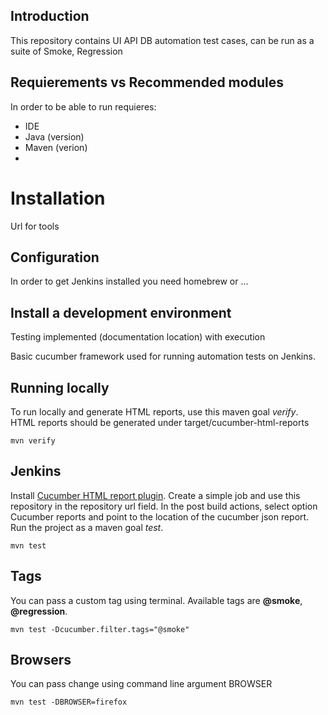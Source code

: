 ## Introduction 
This repository contains UI API DB automation test cases, can be run as a suite of Smoke, Regression
## Requierements vs Recommended modules
In order to be able to run requieres:
- IDE 
- Java (version)
- Maven (verion)
- 
# Installation
Url for tools 

## Configuration
In order to get Jenkins installed you need homebrew or ...

## Install a development environment
Testing implemented (documentation location) with execution






Basic cucumber framework used for running automation tests on Jenkins.

## Running locally
To run locally and generate HTML reports, use this maven goal *verify*. HTML reports should be generated under target/cucumber-html-reports
```
mvn verify
```

## Jenkins
Install [Cucumber HTML report plugin](https://plugins.jenkins.io/cucumber-reports). Create a simple job and use this repository in the repository url field. In the post build actions, select option Cucumber reports and point to the location of the cucumber json report. Run the project as a maven goal *test*.

```
mvn test
```
## Tags
You can pass a custom tag using terminal. Available tags are **@smoke**, **@regression**.

```
mvn test -Dcucumber.filter.tags="@smoke"
```
## Browsers
You can pass change using command line argument BROWSER
```
mvn test -DBROWSER=firefox
```
